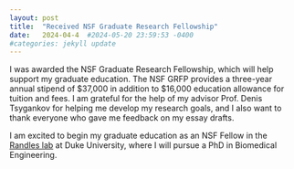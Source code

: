 ```yaml
---
layout: post
title:  "Received NSF Graduate Research Fellowship"
date:   2024-04-4  #2024-05-20 23:59:53 -0400
#categories: jekyll update
---
```

I was awarded the NSF Graduate Research Fellowship, which will help support my graduate education. The NSF GRFP provides a three-year annual stipend of $37,000 in addition to $16,000 education allowance for tuition and fees. I am grateful for the help of my advisor Prof. Denis Tsygankov for helping me develop my research goals, and I also want to thank everyone who gave me feedback on my essay drafts. 

I am excited to begin my graduate education as an NSF Fellow in the [Randles lab][randles-lab] at Duke University, where I will pursue a PhD in Biomedical Engineering.


[randles-lab]: https://randleslab.pratt.duke.edu/
